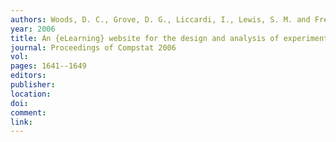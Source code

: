 ```yaml
---
authors: Woods, D. C., Grove, D. G., Liccardi, I., Lewis, S. M. and Frey, J. G. 
year: 2006 
title: An {eLearning} website for the design and analysis of experiments with application to chemical processes 
journal: Proceedings of Compstat 2006 
vol: 
pages: 1641--1649 
editors: 
publisher: 
location: 
doi: 
comment: 
link: 
---
```

 
